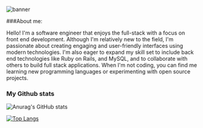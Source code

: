 ![banner](https://user-images.githubusercontent.com/113771310/229291312-ad3c13f5-df70-4487-8a25-115a81534319.png)

###About me:

Hello! I'm a software engineer that enjoys the full-stack with a focus on front end development. Although I'm relatively new to the field, I'm passionate about creating engaging and user-friendly interfaces using modern technologies. I'm also eager to expand my skill set to include back end technologies like Ruby on Rails, and MySQL, and to collaborate with others to build full stack applications. When I'm not coding, you can find me learning new programming languages or experimenting with open source projects.

### My Github stats

![Anurag's GitHub stats](https://github-readme-stats.vercel.app/api?username=Aiub98&show_icons=true&theme=dracula)

[![Top Langs](https://github-readme-stats.vercel.app/api/top-langs/?username=Aiub98&show_icons=true&theme=dracula&hide_progress=true)](https://github.com/Aiub98/github-readme-stats)


